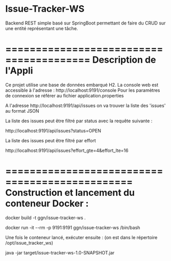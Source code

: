 Issue-Tracker-WS
================

Backend REST simple basé sur SpringBoot permettant de faire du CRUD
sur une entité représentant une tâche.

========================================
Description de l'Appli
========================================

Ce projet utilise une base de données embarqué H2.
La console web est accessible à l'adresse :
http://localhost:9191/console
Pour les paramètres de connexion se référer au fichier application.properties


A l'adresse http://localhost:9191/api/issues on va trouver la liste des 'issues' au format JSON

La liste des issues peut être filtré par status avec la requête suivante :

http://localhost:9191/api/issues?status=OPEN

La liste des issues peut être filtré par effort

http://localhost:9191/api/issues?effort_gte=4&effort_lte=16



===============================================
Construction et lancement du conteneur Docker :
===============================================

docker build -t ggn/issue-tracker-ws .

docker run -it --rm -p 9191:9191 ggn/issue-tracker-ws /bin/bash

Une fois le conteneur lancé, exécuter ensuite : (on est dans le répertoire /opt/issue_tracker_ws)

java -jar target/issue-tracker-ws-1.0-SNAPSHOT.jar
